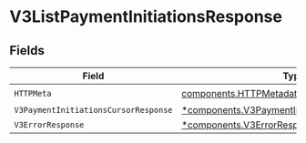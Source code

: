 # V3ListPaymentInitiationsResponse


## Fields

| Field                                                                                                           | Type                                                                                                            | Required                                                                                                        | Description                                                                                                     |
| --------------------------------------------------------------------------------------------------------------- | --------------------------------------------------------------------------------------------------------------- | --------------------------------------------------------------------------------------------------------------- | --------------------------------------------------------------------------------------------------------------- |
| `HTTPMeta`                                                                                                      | [components.HTTPMetadata](../../models/components/httpmetadata.md)                                              | :heavy_check_mark:                                                                                              | N/A                                                                                                             |
| `V3PaymentInitiationsCursorResponse`                                                                            | [*components.V3PaymentInitiationsCursorResponse](../../models/components/v3paymentinitiationscursorresponse.md) | :heavy_minus_sign:                                                                                              | OK                                                                                                              |
| `V3ErrorResponse`                                                                                               | [*components.V3ErrorResponse](../../models/components/v3errorresponse.md)                                       | :heavy_minus_sign:                                                                                              | Error                                                                                                           |